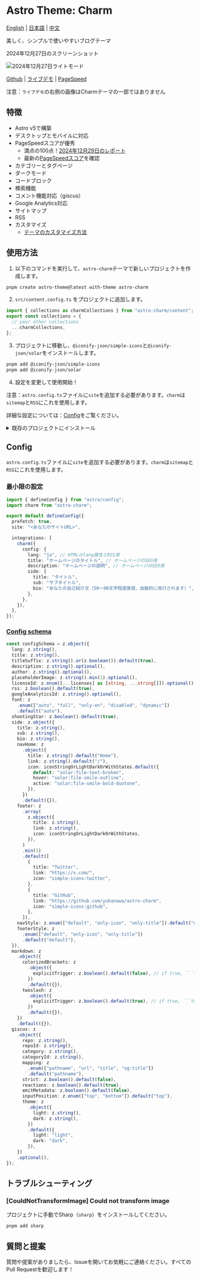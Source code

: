 # Astro Theme: Charm

[English](./README.md) | [日本語](./README-ja.md) | [中文](./README-zh-cn.md)


美しく、シンプルで使いやすいブログテーマ

2024年12月27日のスクリーンショット

![2024年12月27日ライトモード](docs/screenshot-2024-12-27-light.png "2024年12月27日ライトモード")
<!-- ![2024年12月27日ダークモード](docs/screenshot-2024-12-27-dark.png "2024年12月27日ダークモード") -->

[Github](https://github.com/yuhanawa/astro-charm) | [ライブデモ](https://astro-charm.vercel.app/) | [PageSpeed](https://pagespeed.web.dev/analysis?url=https%3A%2F%2Fastro-charm.vercel.app%2F)

注意：`ライブデモ`の右側の画像はCharmテーマの一部ではありません

## 特徴

- Astro v5で構築
- デスクトップとモバイルに対応
- PageSpeedスコアが優秀
  - 満点の100点！[2024年12月29日のレポート](https://pagespeed.web.dev/analysis/https-astro-charm-vercel-app/g1cxq98foh)
  - 最新の[PageSpeedスコア](https://pagespeed.web.dev/analysis?url=https%3A%2F%2Fastro-charm.vercel.app%2F)を確認
- カテゴリーとタグページ
- ダークモード
- コードブロック
- 検索機能
- コメント機能対応（giscus）
- Google Analytics対応
- サイトマップ
- RSS
- カスタマイズ
  - [テーマのカスタマイズ方法](https://astro-charm.vercel.app/posts/custom)

## 使用方法

1. 以下のコマンドを実行して、`astro-charm`テーマで新しいプロジェクトを作成します。

```bash
pnpm create astro-theme@latest with-theme astro-charm
```

2. `src/content.config.ts` をプロジェクトに追加します。

```ts
import { collections as charmCollections } from "astro-charm/content";
export const collections = {
  // your other collections
  ...charmCollections,
};
```

3. プロジェクトに移動し、`@iconify-json/simple-icons`と`@iconify-json/solar`をインストールします。

```bash
pnpm add @iconify-json/simple-icons
pnpm add @iconify-json/solar
```

4. 設定を変更して使用開始！

注意：`astro.config.ts`ファイルに`site`を追加する必要があります。`charm`は`sitemap`と`RSS`にこれを使用します。

詳細な設定については：[Config](#config)をご覧ください。

<details>
  <summary>既存のプロジェクトにインストール</summary>

1. プロジェクトに`astro-charm`、`@iconify-json/simple-icons`、`@iconify-json/solar`をインストールします。

```bash
pnpm astro add astro-charm
pnpm add @iconify-json/simple-icons
pnpm add @iconify-json/solar
```

2. `src/content.config.ts` ファイルを変更します。

```ts
import { collections as charmCollections } from "astro-charm/content";
export const collections = {
  // your other collections
  ...charmCollections,
};
```

3. `astro.config.ts`ファイルを修正します。以下のコマンドで修正できます。

```bash
pnpm create astro-theme@latest init astro-charm
```

または手動で修正：

```ts
import { defineConfig } from "astro/config";
import charm from "astro-charm";

export default defineConfig({
  prefetch: true,
  site: "<あなたのサイトURL>",

  integrations: [
    charm({
      config: {
        lang: "ja", // HTMLのlang属性とRSS用
        title: "ホームページのタイトル", // ホームページのSEO用
        description: "ホームページの説明", // ホームページのSEO用
        side: {
          title: "タイトル",
          sub: "サブタイトル",
          bio: "あなたの自己紹介文（50〜90文字程度推奨、自動的に改行されます）",
        },
        // その他の設定
      },
    }),
  ],
});
```

</details>

## Config

`astro.config.ts`ファイルに`site`を追加する必要があります。`charm`は`sitemap`と`RSS`にこれを使用します。

### 最小限の設定

```ts
import { defineConfig } from "astro/config";
import charm from "astro-charm";

export default defineConfig({
  prefetch: true,
  site: "<あなたのサイトURL>",

  integrations: [
    charm({
      config: {
        lang: "ja", // HTMLのlang属性とRSS用
        title: "ホームページのタイトル", // ホームページのSEO用
        description: "ホームページの説明", // ホームページのSEO用
        side: {
          title: "タイトル",
          sub: "サブタイトル",
          bio: "あなたの自己紹介文（50〜90文字程度推奨、自動的に改行されます）",
        },
      },
    }),
  ],
});
```

### [Config schema](https://github.com/Yuhanawa/astro-charm/blob/main/package/index.ts#L59-L152)

```ts
const configSchema = z.object({
  lang: z.string(),
  title: z.string(),
  titleSuffix: z.string().or(z.boolean()).default(true),
  description: z.string().optional(),
  author: z.string().optional(),
  placeholderImage: z.string().min(1).optional(),
  licenseId: z.enum([...licenses] as [string, ...string[]]).optional(),
  rss: z.boolean().default(true),
  googleAnalyticsId: z.string().optional(),
  font: z
    .enum(["auto", "full", "only-en", "disabled", "dynamic"])
    .default("auto"),
  shootingStar: z.boolean().default(true),
  side: z.object({
    title: z.string(),
    sub: z.string(),
    bio: z.string(),
    navHome: z
      .object({
        title: z.string().default("Home"),
        link: z.string().default("/"),
        icon: iconStringOrLightDarkOrWithStates.default({
          default: "solar:file-text-broken",
          hover: "solar:file-smile-outline",
          active: "solar:file-smile-bold-duotone",
        }),
      })
      .default({}),
    footer: z
      .array(
        z.object({
          title: z.string(),
          link: z.string(),
          icon: iconStringOrLightDarkOrWithStates,
        }),
      )
      .min(1)
      .default([
        {
          title: "Twitter",
          link: "https://x.com/",
          icon: "simple-icons:twitter",
        },
        {
          title: "GitHub",
          link: "https://github.com/yuhanawa/astro-charm",
          icon: "simple-icons:github",
        },
      ]),
    navStyle: z.enum(["default", "only-icon", "only-title"]).default("default"),
    footerStyle: z
      .enum(["default", "only-icon", "only-title"])
      .default("default"),
  }),
  markdown: z
    .object({
      colorizedBrackets: z
        .object({
          explicitTrigger: z.boolean().default(false), // if true, ```ts colorize-brackets
        })
        .default({}),
      twoslash: z
        .object({
          explicitTrigger: z.boolean().default(true), // if true, ```ts twoslash
        })
        .default({}),
    })
    .default({}),
  giscus: z
    .object({
      repo: z.string(),
      repoId: z.string(),
      category: z.string(),
      categoryId: z.string(),
      mapping: z
        .enum(["pathname", "url", "title", "og:title"])
        .default("pathname"),
      strict: z.boolean().default(false),
      reactions: z.boolean().default(true),
      emitMetadata: z.boolean().default(false),
      inputPosition: z.enum(["top", "bottom"]).default("top"),
      theme: z
        .object({
          light: z.string(),
          dark: z.string(),
        })
        .default({
          light: "light",
          dark: "dark",
        }),
    })
    .optional(),
});
```

## トラブルシューティング

### [CouldNotTransformImage] Could not transform image

プロジェクトに手動でSharp（`sharp`）をインストールしてください。

```bash
pnpm add sharp
```

## 質問と提案

質問や提案がありましたら、Issueを開いてお気軽にご連絡ください。すべてのPull Requestを歓迎します！
